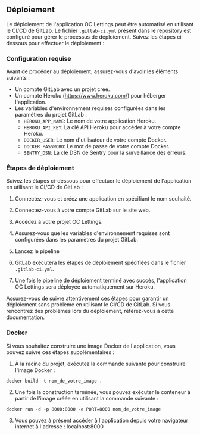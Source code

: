 ## Déploiement

Le déploiement de l'application OC Lettings peut être automatisé en utilisant le CI/CD de GitLab. Le fichier `.gitlab-ci.yml` présent dans le repository est configuré pour gérer le processus de déploiement. Suivez les étapes ci-dessous pour effectuer le déploiement :

### Configuration requise

Avant de procéder au déploiement, assurez-vous d'avoir les éléments suivants :

- Un compte GitLab avec un projet créé.
- Un compte Heroku (https://www.heroku.com/) pour héberger l'application.
- Les variables d'environnement requises configurées dans les paramètres du projet GitLab :
  - `HEROKU_APP_NAME`: Le nom de votre application Heroku.
  - `HEROKU_API_KEY`: La clé API Heroku pour accéder à votre compte Heroku.
  - `DOCKER_USER`: Le nom d'utilisateur de votre compte Docker.
  - `DOCKER_PASSWORD`: Le mot de passe de votre compte Docker.
  - `SENTRY_DSN`: La clé DSN de Sentry pour la surveillance des erreurs.

### Étapes de déploiement

Suivez les étapes ci-dessous pour effectuer le déploiement de l'application en utilisant le CI/CD de GitLab :

1. Connectez-vous et créez une application en spécifiant le nom souhaité.

2. Connectez-vous à votre compte GitLab sur le site web.

3. Accédez à votre projet OC Lettings.

4. Assurez-vous que les variables d'environnement requises sont configurées dans les paramètres du projet GitLab.

5. Lancez le pipeline 

6. GitLab exécutera les étapes de déploiement spécifiées dans le fichier `.gitlab-ci.yml`.

7. Une fois le pipeline de déploiement terminé avec succès, l'application OC Lettings sera déployée automatiquement sur Heroku.

Assurez-vous de suivre attentivement ces étapes pour garantir un déploiement sans problème en utilisant le CI/CD de GitLab. Si vous rencontrez des problèmes lors du déploiement, référez-vous à cette documentation.

### Docker

Si vous souhaitez construire une image Docker de l'application, vous pouvez suivre ces étapes supplémentaires :

1. À la racine du projet, exécutez la commande suivante pour construire l'image Docker :

```shell
docker build -t nom_de_votre_image .
```

2. Une fois la construction terminée, vous pouvez exécuter le conteneur à partir de l'image créée en utilisant la commande suivante :

```shell
docker run -d -p 8000:8000 -e PORT=8000 nom_de_votre_image
```

3. Vous pouvez à présent accéder à l'application depuis votre navigateur internet à l'adresse : localhost:8000
